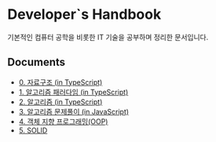 # Developer`s Handbook

기본적인 컴퓨터 공학을 비롯한 IT 기술을 공부하며 정리한 문서입니다.

## Documents

- [0. 자료구조 (in TypeScript)](<docs/0. 자료구조 (in TypeScript).md>)
- [1. 알고리즘 패러다임 (in TypeScript)](<docs/1. 알고리즘 패러다임 (in TypeScript).md>)
- [2. 알고리즘 (in TypeScript)](<docs/2. 알고리즘 (in TypeScript).md>)
- [3. 알고리즘 문제풀이 (in JavaScript)](<docs/3. 알고리즘 문제풀이 (in JavaScript).md>)
- [4. 객체 지향 프로그래밍(OOP)](<docs/4. 객체 지향 프로그래밍(OOP).md>)
- [5. SOLID](<docs/5. SOLID.md>)

